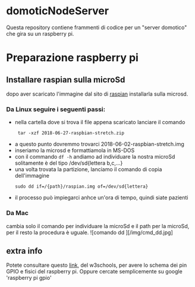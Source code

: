 # domoticNodeServer
Questa repository contiene frammenti di codice per un "server domotico" che gira su un raspberry pi. 

# Preparazione raspberry pi 
## Installare raspian sulla microSd
dopo aver scaricato l'immagine dal sito di [raspian](https://www.raspberrypi.org/downloads/raspbian/)
installarla sulla microsd. 
### Da Linux seguire i seguenti passi:
* nella cartella dove si trova il file appena scaricato lanciare il comando 
    ```
     tar -xzf 2018-06-27-raspbian-stretch.zip
    ```
* a questo punto dovremmo trovarci 2018-06-02-raspbian-stretch.img
* inseriamo la microsd e formattiamola in MS-DOS
* con il commando ``` df -h ``` andiamo ad individuare la nostra microSd solitamente è del tipo /dev/sd{lettera b,c,...} 
* una volta trovata la partizione, lanciamo il comando di copia dell'immagine
    ```
    sudo dd if=/{path}/raspian.img of=/dev/sd{lettera}
    ```
* il processo può impiegarci anhce un'ora di tempo, quindi siate pazienti

### Da Mac 
cambia solo il comando per individuare la microSd e il path per la microSd, per il resto la procedura è uguale.
![comando dd ][/img/cmd_dd.jpg]

## extra info

Potete consultare questo [link](https://www.w3schools.com/nodejs/nodejs_raspberrypi_gpio_intro.asp), del w3schools, per avere lo schema dei pin GPIO e fisici del raspberry pi. Oppure cercate semplicemente su google 'raspberry pi gpio'
